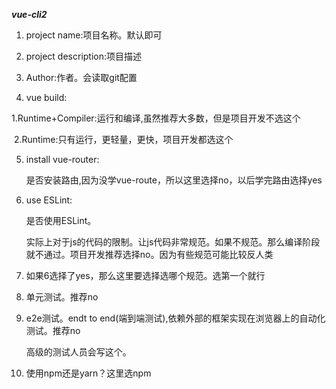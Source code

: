 ***vue-cli2***

1. project name:项目名称。默认即可

2. project description:项目描述

3. Author:作者。会读取git配置

4. vue build:

​		1.Runtime+Compiler:运行和编译,虽然推荐大多数，但是项目开发不选这个

​		2.Runtime:只有运行，更轻量，更快，项目开发都选这个

5. install vue-router:

   是否安装路由,因为没学vue-route，所以这里选择no，以后学完路由选择yes

6. use ESLint:

   是否使用ESLint。

   实际上对于js的代码的限制。让js代码非常规范。如果不规范。那么编译阶段就不通过。项目开发推荐选择no。因为有些规范可能比较反人类

7. 如果6选择了yes，那么这里要选择选哪个规范。选第一个就行

8. 单元测试。推荐no

9. e2e测试。endt to end(端到端测试),依赖外部的框架实现在浏览器上的自动化测试。推荐no

   高级的测试人员会写这个。

10. 使用npm还是yarn？这里选npm



​		